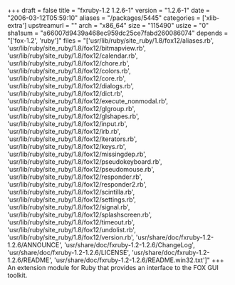 +++
draft = false
title = "fxruby-1.2 1.2.6-1"
version = "1.2.6-1"
date = "2006-03-12T05:59:10"
aliases = "/packages/5445"
categories = ['xlib-extra']
upstreamurl = ""
arch = "x86_64"
size = "115490"
usize = "0"
sha1sum = "a66007d9439a468ec959dc25ce7fabd260086074"
depends = "['fox-1.2', 'ruby']"
files = "['usr/lib/ruby/site_ruby/1.8/fox12/aliases.rb', 'usr/lib/ruby/site_ruby/1.8/fox12/bitmapview.rb', 'usr/lib/ruby/site_ruby/1.8/fox12/calendar.rb', 'usr/lib/ruby/site_ruby/1.8/fox12/chore.rb', 'usr/lib/ruby/site_ruby/1.8/fox12/colors.rb', 'usr/lib/ruby/site_ruby/1.8/fox12/core.rb', 'usr/lib/ruby/site_ruby/1.8/fox12/dialogs.rb', 'usr/lib/ruby/site_ruby/1.8/fox12/dict.rb', 'usr/lib/ruby/site_ruby/1.8/fox12/execute_nonmodal.rb', 'usr/lib/ruby/site_ruby/1.8/fox12/glgroup.rb', 'usr/lib/ruby/site_ruby/1.8/fox12/glshapes.rb', 'usr/lib/ruby/site_ruby/1.8/fox12/input.rb', 'usr/lib/ruby/site_ruby/1.8/fox12/irb.rb', 'usr/lib/ruby/site_ruby/1.8/fox12/iterators.rb', 'usr/lib/ruby/site_ruby/1.8/fox12/keys.rb', 'usr/lib/ruby/site_ruby/1.8/fox12/missingdep.rb', 'usr/lib/ruby/site_ruby/1.8/fox12/pseudokeyboard.rb', 'usr/lib/ruby/site_ruby/1.8/fox12/pseudomouse.rb', 'usr/lib/ruby/site_ruby/1.8/fox12/responder.rb', 'usr/lib/ruby/site_ruby/1.8/fox12/responder2.rb', 'usr/lib/ruby/site_ruby/1.8/fox12/scintilla.rb', 'usr/lib/ruby/site_ruby/1.8/fox12/settings.rb', 'usr/lib/ruby/site_ruby/1.8/fox12/signal.rb', 'usr/lib/ruby/site_ruby/1.8/fox12/splashscreen.rb', 'usr/lib/ruby/site_ruby/1.8/fox12/timeout.rb', 'usr/lib/ruby/site_ruby/1.8/fox12/undolist.rb', 'usr/lib/ruby/site_ruby/1.8/fox12/version.rb', 'usr/share/doc/fxruby-1.2-1.2.6/ANNOUNCE', 'usr/share/doc/fxruby-1.2-1.2.6/ChangeLog', 'usr/share/doc/fxruby-1.2-1.2.6/LICENSE', 'usr/share/doc/fxruby-1.2-1.2.6/README', 'usr/share/doc/fxruby-1.2-1.2.6/README.win32.txt']"
+++
An extension module for Ruby that provides an interface to the FOX GUI toolkit.